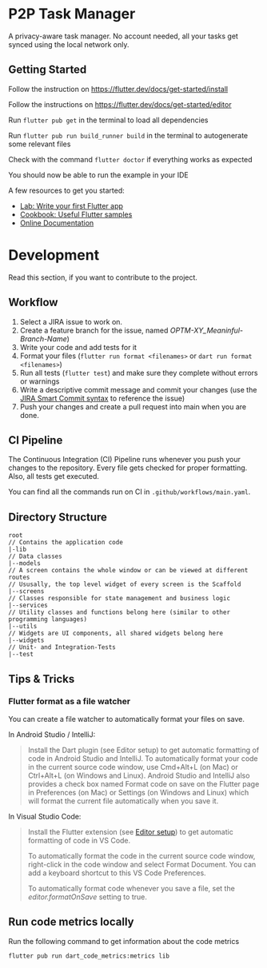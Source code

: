# P2P Task Manager

A privacy-aware task manager. No account needed, all your tasks get synced using the local network only. 

## Getting Started

Follow the instruction on https://flutter.dev/docs/get-started/install

Follow the instructions on https://flutter.dev/docs/get-started/editor

Run `flutter pub get` in the terminal to load all dependencies

Run `flutter pub run build_runner build` in the terminal to autogenerate some relevant files

Check with the command `flutter doctor` if everything works as expected

You should now be able to run the example in your IDE

A few resources to get you started:

- [Lab: Write your first Flutter app](https://flutter.dev/docs/get-started/codelab)
- [Cookbook: Useful Flutter samples](https://flutter.dev/docs/cookbook)
- [Online Documentation](https://flutter.dev/docs)

# Development

Read this section, if you want to contribute to the project.

## Workflow

1. Select a JIRA issue to work on.
2. Create a feature branch for the issue, named _OPTM-XY_Meaninful-Branch-Name_)
3. Write your code and add tests for it
4. Format your files (`flutter run format <filenames>` or `dart run format <filenames>`)
5. Run all tests (`flutter test`) and make sure they complete without errors or warnings
6. Write a descriptive commit message and commit your changes (use the [JIRA Smart Commit syntax](https://support.atlassian.com/jira-software-cloud/docs/process-issues-with-smart-commits/) to reference the issue)
7. Push your changes and create a pull request into main when you are done.

## CI Pipeline

The Continuous Integration (CI) Pipeline runs whenever you push your changes to the repository.
Every file gets checked for proper formatting. Also, all tests get executed.

You can find all the commands run on CI in `.github/workflows/main.yaml`.

## Directory Structure
```
root
// Contains the application code
|-lib
// Data classes
|--models
// A screen contains the whole window or can be viewed at different routes
// Ususally, the top level widget of every screen is the Scaffold
|--screens
// Classes responsible for state management and business logic
|--services
// Utility classes and functions belong here (similar to other programming languages)
|--utils
// Widgets are UI components, all shared widgets belong here
|--widgets
// Unit- and Integration-Tests
|--test
```

## Tips & Tricks

### Flutter format as a file watcher

You can create a file watcher to automatically format your files on save.

In Android Studio / IntelliJ:

> Install the Dart plugin (see Editor setup) to get automatic formatting of code in Android Studio and IntelliJ.
To automatically format your code in the current source code window, use Cmd+Alt+L (on Mac) or
Ctrl+Alt+L (on Windows and Linux). Android Studio and IntelliJ also provides a check box named Format code
on save on the Flutter page in Preferences (on Mac) or Settings (on Windows and Linux) which will format the
current file automatically when you save it.

In Visual Studio Code:

> Install the Flutter extension (see [Editor setup](https://flutter.dev/docs/get-started/editor)) to get automatic formatting of code in VS Code.
>
> To automatically format the code in the current source code window, right-click in the code window and
select Format Document. You can add a keyboard shortcut to this VS Code Preferences.
>
> To automatically format code whenever you save a file, set the _editor.formatOnSave_ setting to true.

## Run code metrics locally

Run the following command to get information about the code metrics

    flutter pub run dart_code_metrics:metrics lib
